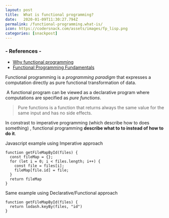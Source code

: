 ```yaml
---
layout: post
title:  What is functional programming?
date:   2020-01-09T11:30:27.794Z
permalink: /functional-programming.what-is/
icon: https://codersnack.com/assets/images/fp_lisp.png
categories: [snackpost]
---
```


### - References -

- [Why functional programming](https://sookocheff.com/post/fp/why-functional-programming/)
- [Functional Programming Fundamentals](https://www.matthewgerstman.com/tech/functional-programming-fundamentals/)

Functional programming is a *programming paradigm* that expresses a computation directly as pure functional transformation of data.

 A functional program can be viewed as a declarative program where computations are specified as *pure functions*.

> Pure functions is a function that returns always the same value for the same input and has no side effects.

In constrast to imperative programming (which describe how to does something) , functional programming **describe what to to instead of how to do it**.

Javascript example using Imperative approach

```
function getFileMapById(files) {
  const fileMap = {};
  for (let i = 0; i < files.length; i++) {
    const file = files[i];
    fileMap[file.id] = file;
  }
  return fileMap
}
```

Same example using Declarative/Functional approach

```
function getFileMapById(files) {
  return lodash.keyBy(files, "id")
}
```

